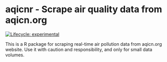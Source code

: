 # aqicnr - Scrape air quality data from aqicn.org

<!-- badges: start -->
  [![Lifecycle: experimental](https://img.shields.io/badge/lifecycle-experimental-orange.svg)](https://lifecycle.r-lib.org/articles/stages.html#experimental)
  <!-- badges: end -->

This is a R package for scraping real-time air pollution data from aqicn.org website. 
Use it with caution and responsibility, and only for small data volumes. 
